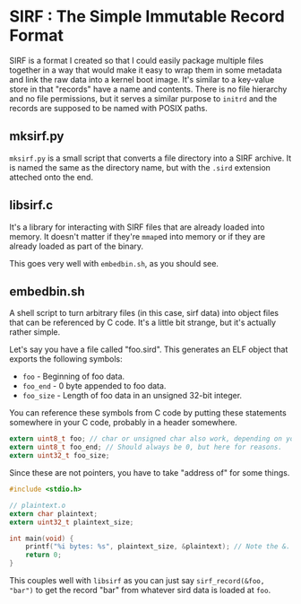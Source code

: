 # SIRF : The Simple Immutable Record Format

SIRF is a format I created so that I could easily package multiple files
together in a way that would make it easy to wrap them in some metadata and
link the raw data into a kernel boot image.  It's similar to a key-value store
in that "records" have a name and contents.  There is no file hierarchy and no
file permissions, but it serves a similar purpose to `initrd` and the records
are supposed to be named with POSIX paths.

## mksirf.py

`mksirf.py` is a small script that converts a file directory into a SIRF
archive.  It is named the same as the directory name, but with the `.sird`
extension atteched onto the end.

## libsirf.c

It's a library for interacting with SIRF files that are already loaded into
memory.  It doesn't matter if they're `mmap`ed into memory or if they are
already loaded as part of the binary.

This goes very well with `embedbin.sh`, as you should see.

## embedbin.sh

A shell script to turn arbitrary files (in this case, sirf data) into object
files that can be referenced by C code.  It's a little bit strange, but it's
actually rather simple.

Let's say you have a file called "foo.sird".  This generates an ELF object that
exports the following symbols:

* `foo` - Beginning of foo data.
* `foo_end` - 0 byte appended to foo data.
* `foo_size` - Length of foo data in an unsigned 32-bit integer.

You can reference these symbols from C code by putting these statements
somewhere in your C code, probably in a header somewhere.

```c
extern uint8_t foo; // char or unsigned char also work, depending on your data
extern uint8_t foo_end; // Should always be 0, but here for reasons.
extern uint32_t foo_size;
```

Since these are not pointers, you have to take "address of" for some things.

```c
#include <stdio.h>

// plaintext.o
extern char plaintext;
extern uint32_t plaintext_size;

int main(void) {
	printf("%i bytes: %s", plaintext_size, &plaintext); // Note the &.
	return 0;
}
```

This couples well with `libsirf` as you can just say `sirf_record(&foo, "bar")`
to get the record "bar" from whatever sird data is loaded at `foo`.
